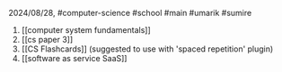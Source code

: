 2024/08/28, #computer-science #school #main #umarik #sumire 

1. [[computer system fundamentals]]
2. [[cs paper 3]]
3. [[CS Flashcards]] (suggested to use with 'spaced repetition' plugin)
4. [[software as service SaaS]]